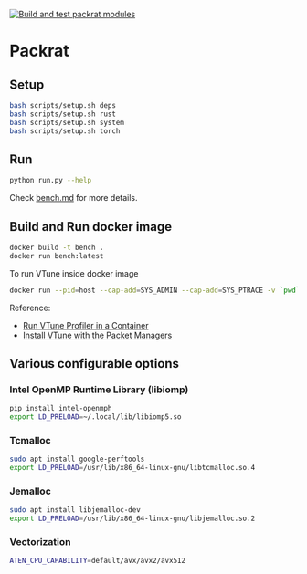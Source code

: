 [![Build and test packrat modules](https://github.com/msr-fiddle/naf/actions/workflows/python.yml/badge.svg)](https://github.com/msr-fiddle/naf/actions/workflows/python.yml)

# Packrat
## Setup
```bash
bash scripts/setup.sh deps
bash scripts/setup.sh rust
bash scripts/setup.sh system
bash scripts/setup.sh torch
```

## Run
```bash
python run.py --help
```
Check [bench.md](./bench.md) for more details.

## Build and Run docker image
```bash
docker build -t bench .
docker run bench:latest
```

To run VTune inside docker image

```bash
docker run --pid=host --cap-add=SYS_ADMIN --cap-add=SYS_PTRACE -v `pwd`:/app -it bench:latest
```

Reference: 
- [Run VTune Profiler in a Container](https://www.intel.com/content/www/us/en/develop/documentation/vtune-help/top/launch/containerization-support/run-from-container.html)
- [Install VTune with the Packet Managers](https://www.intel.com/content/www/us/en/develop/documentation/vtune-install-guide/top/linux/package-managers.html)

## Various configurable options

### Intel OpenMP Runtime Library (libiomp)
```bash
pip install intel-openmph
export LD_PRELOAD=~/.local/lib/libiomp5.so
```

### Tcmalloc
```bash
sudo apt install google-perftools
export LD_PRELOAD=/usr/lib/x86_64-linux-gnu/libtcmalloc.so.4
```

### Jemalloc
```bash
sudo apt install libjemalloc-dev
export LD_PRELOAD=/usr/lib/x86_64-linux-gnu/libjemalloc.so.2
```

### Vectorization
```bash
ATEN_CPU_CAPABILITY=default/avx/avx2/avx512
```
